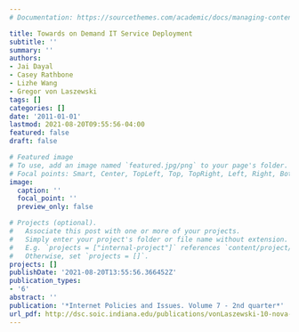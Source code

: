 ```yaml
---
# Documentation: https://sourcethemes.com/academic/docs/managing-content/

title: Towards on Demand IT Service Deployment
subtitle: ''
summary: ''
authors:
- Jai Dayal
- Casey Rathbone
- Lizhe Wang
- Gregor von Laszewski
tags: []
categories: []
date: '2011-01-01'
lastmod: 2021-08-20T09:55:56-04:00
featured: false
draft: false

# Featured image
# To use, add an image named `featured.jpg/png` to your page's folder.
# Focal points: Smart, Center, TopLeft, Top, TopRight, Left, Right, BottomLeft, Bottom, BottomRight.
image:
  caption: ''
  focal_point: ''
  preview_only: false

# Projects (optional).
#   Associate this post with one or more of your projects.
#   Simply enter your project's folder or file name without extension.
#   E.g. `projects = ["internal-project"]` references `content/project/deep-learning/index.md`.
#   Otherwise, set `projects = []`.
projects: []
publishDate: '2021-08-20T13:55:56.366452Z'
publication_types:
- '6'
abstract: ''
publication: '*Internet Policies and Issues. Volume 7 - 2nd quarter*'
url_pdf: http://dsc.soic.indiana.edu/publications/vonLaszewski-10-nova-bookchapter.pdf
---
```

